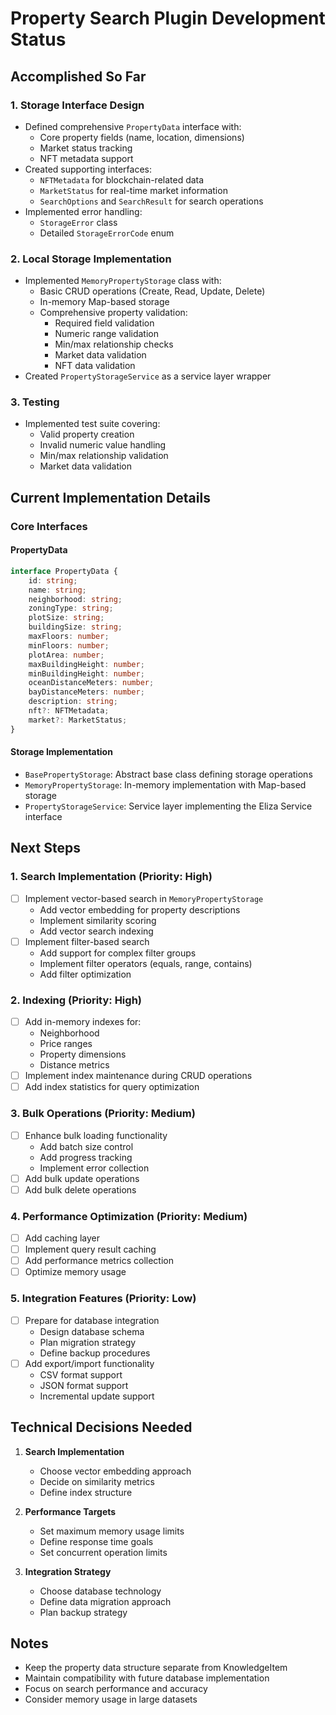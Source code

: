 # Property Search Plugin Development Status

## Accomplished So Far

### 1. Storage Interface Design
- Defined comprehensive `PropertyData` interface with:
  - Core property fields (name, location, dimensions)
  - Market status tracking
  - NFT metadata support
- Created supporting interfaces:
  - `NFTMetadata` for blockchain-related data
  - `MarketStatus` for real-time market information
  - `SearchOptions` and `SearchResult` for search operations
- Implemented error handling:
  - `StorageError` class
  - Detailed `StorageErrorCode` enum

### 2. Local Storage Implementation
- Implemented `MemoryPropertyStorage` class with:
  - Basic CRUD operations (Create, Read, Update, Delete)
  - In-memory Map-based storage
  - Comprehensive property validation:
    - Required field validation
    - Numeric range validation
    - Min/max relationship checks
    - Market data validation
    - NFT data validation
- Created `PropertyStorageService` as a service layer wrapper

### 3. Testing
- Implemented test suite covering:
  - Valid property creation
  - Invalid numeric value handling
  - Min/max relationship validation
  - Market data validation

## Current Implementation Details

### Core Interfaces

#### PropertyData
```typescript
interface PropertyData {
    id: string;
    name: string;
    neighborhood: string;
    zoningType: string;
    plotSize: string;
    buildingSize: string;
    maxFloors: number;
    minFloors: number;
    plotArea: number;
    maxBuildingHeight: number;
    minBuildingHeight: number;
    oceanDistanceMeters: number;
    bayDistanceMeters: number;
    description: string;
    nft?: NFTMetadata;
    market?: MarketStatus;
}
```

#### Storage Implementation
- `BasePropertyStorage`: Abstract base class defining storage operations
- `MemoryPropertyStorage`: In-memory implementation with Map-based storage
- `PropertyStorageService`: Service layer implementing the Eliza Service interface

## Next Steps

### 1. Search Implementation (Priority: High)
- [ ] Implement vector-based search in `MemoryPropertyStorage`
  - Add vector embedding for property descriptions
  - Implement similarity scoring
  - Add vector search indexing
- [ ] Implement filter-based search
  - Add support for complex filter groups
  - Implement filter operators (equals, range, contains)
  - Add filter optimization

### 2. Indexing (Priority: High)
- [ ] Add in-memory indexes for:
  - Neighborhood
  - Price ranges
  - Property dimensions
  - Distance metrics
- [ ] Implement index maintenance during CRUD operations
- [ ] Add index statistics for query optimization

### 3. Bulk Operations (Priority: Medium)
- [ ] Enhance bulk loading functionality
  - Add batch size control
  - Add progress tracking
  - Implement error collection
- [ ] Add bulk update operations
- [ ] Add bulk delete operations

### 4. Performance Optimization (Priority: Medium)
- [ ] Add caching layer
- [ ] Implement query result caching
- [ ] Add performance metrics collection
- [ ] Optimize memory usage

### 5. Integration Features (Priority: Low)
- [ ] Prepare for database integration
  - Design database schema
  - Plan migration strategy
  - Define backup procedures
- [ ] Add export/import functionality
  - CSV format support
  - JSON format support
  - Incremental update support

## Technical Decisions Needed

1. **Search Implementation**
   - Choose vector embedding approach
   - Decide on similarity metrics
   - Define index structure

2. **Performance Targets**
   - Set maximum memory usage limits
   - Define response time goals
   - Set concurrent operation limits

3. **Integration Strategy**
   - Choose database technology
   - Define data migration approach
   - Plan backup strategy

## Notes

- Keep the property data structure separate from KnowledgeItem
- Maintain compatibility with future database implementation
- Focus on search performance and accuracy
- Consider memory usage in large datasets
